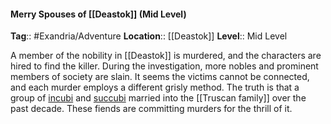 #### Merry Spouses of [[Deastok]] (Mid Level)
**Tag**:: #Exandria/Adventure
**Location**:: [[Deastok]]
**Level**:: Mid Level

 A member of the nobility in [[Deastok]] is murdered, and the characters are hired to find the killer. During the investigation, more nobles and prominent members of society are slain. It seems the victims cannot be connected, and each murder employs a different grisly method. The truth is that a group of [incubi](https://www.dndbeyond.com/monsters/incubus) and [succubi](https://www.dndbeyond.com/monsters/succubus) married into the [[Truscan family]] over the past decade. These fiends are committing murders for the thrill of it.
